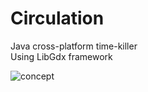 # Circulation
Java cross-platform time-killer<br>
Using LibGdx framework


![concept](https://cloud.githubusercontent.com/assets/22872688/23246691/789f2648-f9a6-11e6-808b-942053c7d629.png)
